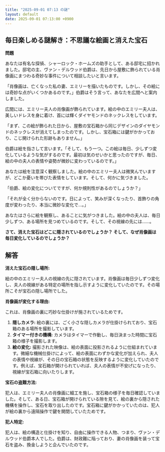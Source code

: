 ```yaml
---
title: "2025-09-01 07:13 の謎"
layout: default
date: 2025-09-01 07:13:00 +0900
---
```

## 毎日楽しめる謎解き：不思議な絵画と消えた宝石

**問題**

あなたは有名な探偵、シャーロック・ホームズの助手として、ある邸宅に招かれました。邸宅の主、ヴァン・デルウッド伯爵は、先日から屋敷に飾られている肖像画にまつわる奇妙な事件について相談したいと言います。

「肖像画は、亡くなった私の妻、エミリーを描いたものです。しかし、その絵には奇妙な点がいくつかあるのです。」伯爵はそう言って、あなたを広間へと案内しました。

広間には、エミリー夫人の肖像画が飾られています。絵の中のエミリー夫人は、美しいドレスを身に着け、首には輝くダイヤモンドのネックレスをしています。

「まず、この絵が飾られた日から、屋敷の宝石箱から同じデザインのダイヤモンドのネックレスが消えてしまったのです。しかし、宝石箱には鍵がかかっており、こじ開けられた形跡もありません。」

伯爵は絵を指さして言います。「そして、もう一つ。この絵は毎日、少しずつ変化しているような気がするのです。最初は気のせいかと思ったのですが、毎日、絵の中の夫人の表情や姿勢が微妙に変わっているのです。」

あなたは絵を注意深く観察しました。絵の中のエミリー夫人は微笑んでいますが、どこか憂いを帯びた表情をしています。そして、何かに気づきました。

「伯爵、絵の変化についてですが、何か規則性があるのでしょうか？」

「それが全く分からないのです。日によって、笑みが深くなったり、首飾りの角度が変わったり、本当に微妙な変化で…。」

あなたはさらに絵を観察し、あることに気がつきました。絵の中の夫人は、毎日少しずつ、ある場所を見つめているのです。そして、その視線の先には……。

**さて、消えた宝石はどこに隠されているのでしょうか？ そして、なぜ肖像画は毎日変化しているのでしょうか？**

## 解答

**消えた宝石の隠し場所:**

絵の中のエミリー夫人の視線の先に隠されています。肖像画は毎日少しずつ変化し、夫人の視線がある特定の場所を指し示すように変化していたのです。その場所こそが宝石の隠し場所でした。

**肖像画が変化する理由:**

これは、肖像画の裏に巧妙な仕掛けが施されているためです。

1.  **隠しカメラ:** 絵の裏には、ごく小さな隠しカメラが仕掛けられており、宝石箱のある場所を撮影しています。
2.  **タイマー付きの機構:** カメラはタイマーで作動し、毎日決まった時間に宝石箱の様子を撮影します。
3.  **絵の変化:** 撮影された映像は、絵の表面に投影されるように仕組まれています。微細な機械仕掛けによって、絵の表面にわずかな変化が加えられ、夫人の表情や視線が、その日の宝石箱の状態を反映するように変化していたのです。例えば、宝石箱が開けられていれば、夫人の表情が不安げになったり、視線が宝石箱に向いたりします。

**宝石の盗難方法:**

犯人は、エミリー夫人の肖像画に細工を施し、宝石箱の様子を毎日確認していました。そして、ある日、宝石箱が開けられている隙を見て、絵の裏から隠された機構を操作し、宝石を取り出したのです。宝石箱に鍵がかかっていたのは、犯人が絵の裏から遠隔操作で鍵を開閉していたためです。

**犯人特定:**

犯人は、絵の構造と仕掛けを知り、自由に操作できる人物、つまり、ヴァン・デルウッド伯爵本人でした。伯爵は、財政難に陥っており、妻の肖像画を装って宝石を盗み、換金しようと企んでいたのです。
